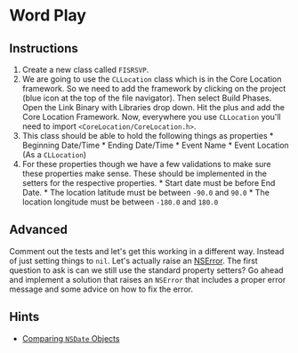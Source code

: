 

# Word Play

## Instructions

  1. Create a new class called `FISRSVP`.
  2. We are going to use the `CLLocation` class which is in the Core Location framework. So we need to add the framework by clicking on the project (blue icon at the top of the file navigator). Then select Build Phases. Open the Link Binary with Libraries drop down. Hit the plus and add the Core Location Framework. Now, everywhere you use `CLLocation` you'll need to import `<CoreLocation/CoreLocation.h>`.
  3. This class should be able to hold the following things as properties
    * Beginning Date/Time
    * Ending Date/Time
    * Event Name
    * Event Location (As a `CLLocation`)
  3. For these properties though we have a few validations to make sure these properties make sense. These should be implemented in the setters for the respective properties.
    * Start date must be before End Date.
    * The location latitude must be between `-90.0` and `90.0`
    * The location longitude must be between `-180.0` and `180.0`

## Advanced

Comment out the tests and let's get this working in a different way. Instead of just setting things to `nil`. Let's actually raise an [NSError](http://nshipster.com/nserror/). The first question to ask is can we still use the standard property setters? Go ahead and implement a solution that raises an `NSError` that includes a proper error message and some advice on how to fix the error.

## Hints

  * [Comparing `NSDate` Objects](http://stackoverflow.com/questions/5965044/how-to-compare-two-nsdates-which-is-more-recent)
